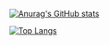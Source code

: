 [![Anurag's GitHub stats](https://github-readme-stats.vercel.app/api?username=BigLad23)](https://github.com/anuraghazra/github-readme-stats)

[![Top Langs](https://github-readme-stats.vercel.app/api/top-langs/?username=BigLad23&layout=compact)](https://github.com/anuraghazra/github-readme-stats)
